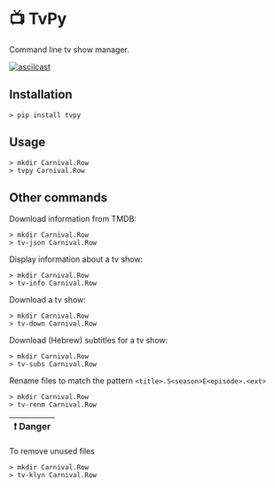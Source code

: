 # 📺 TvPy 
Command line tv show manager.

[![asciicast](https://asciinema.org/a/hQeLoj8lYcGtJvErlTWifdmfo.svg)](https://asciinema.org/a/hQeLoj8lYcGtJvErlTWifdmfo)

## Installation
```shell
> pip install tvpy
```

<!-- ## Get an API Key
You need to get an API key from [TMDB](https://www.themoviedb.org/settings/api) and save it as `key.txt` in your working directory. -->

## Usage
```shell
> mkdir Carnival.Row 
> tvpy Carnival.Row 
```

## Other commands

Download information from TMDB:
```shell
> mkdir Carnival.Row 
> tv-json Carnival.Row
```

Display information about a tv show:
```shell
> mkdir Carnival.Row 
> tv-info Carnival.Row
```

Download a tv show:
```shell
> mkdir Carnival.Row 
> tv-down Carnival.Row
```

Download (Hebrew) subtitles for a tv show:
```shell
> mkdir Carnival.Row 
> tv-subs Carnival.Row
```

Rename files to match the pattern `<title>.S<season>E<episode>.<ext>`
```shell
> mkdir Carnival.Row 
> tv-renm Carnival.Row
```

| :exclamation:  Danger   |
|-------------------------|

To remove unused files
```shell
> mkdir Carnival.Row 
> tv-klyn Carnival.Row
```


